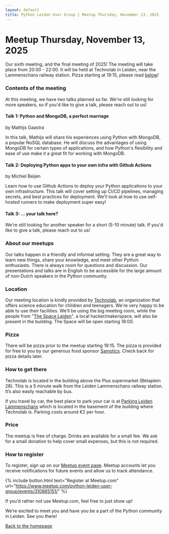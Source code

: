 ```yaml
---
layout: default
title: Python Leiden User Group | Meetup Thursday, November 13, 2025
---
```


# Meetup Thursday, November 13, 2025

Our sixth meeting, and the final meeting of 2025! The meeting will take place
from 20:00 - 22:00. It will be held at Technolab in Leiden, near the
Lammenschans railway station. Pizza starting at 19:15, please read
[below](#pizza)!

### Contents of the meeting

At this meeting, we have two talks planned so far. We're still looking for more
speakers, so if you'd like to give a talk, please reach out to us!

#### Talk 1: Python and MongoDB, a perfect marriage

by Mathijs Gaastra

In this talk, Mathijs will share his experiences using Python with MongoDB, a
popular NoSQL database. He will discuss the advantages of using MongoDB for
certain types of applications, and how Python's flexibility and ease of use
make it a great fit for working with MongoDB.

#### Talk 2: Deploying Python apps to your own infra with Github Actions

by Michiel Beijen

Learn how to use Github Actions to deploy your Python applications to your own
infrastructure. This talk will cover setting up CI/CD pipelines, managing
secrets, and best practices for deployment. We'll look at how to use
self-hosted runners to make deployment super easy!

#### Talk 3: ... your talk here?

We're still looking for another speaker for a short (5-10 minute) talk. If
you'd like to give a talk, please reach out to us!

### About our meetups

Our talks happen in a friendly and informal setting. They are a great way to
learn new things, share your knowledge, and meet other Python enthusiasts.
There is always room for questions and discussion. Our presentations and talks
are in English to be accessible for the large amount of non-Dutch speakers in
the Python community.

### Location

Our meeting location is kindly provided by
[Technolab](https://www.technolableiden.nl/), an organization that offers
science education for children and teenagers. We're very happy to be able to
use their facilities. We’ll be using the big meeting room, while the people
from "[The Space Leiden](https://spaceleiden.nl/)", a local hacker/makerspace,
will also be present in the building. The Space will be open starting 19:00.

### Pizza

There will be pizza prior to the meetup starting 19:15. The pizza is provided
for free to you by our generous food sponsor
[Samotics](https://www.samotics.com/). Check back for pizza details later.

### How to get there

Technolab is located in the building above the Plus supermarket (Bètaplein 28).
This is a 5 minute walk from the Leiden Lammenschans railway station. It’s also
easily reachable by bus.

If you travel by car, the best place to park your car is at
[Parking Leiden Lammenschans](https://parkingleidenlammenschans.nl/) which is
located in the basement of the building where Technolab is. Parking costs
around €2 per hour.

### Price

The meetup is free of charge. Drinks are available for a small fee. We ask for
a small donation to help cover small expenses, but this is not required.

### How to register

To register, sign up on our
[Meetup event page](https://www.meetup.com/python-leiden-user-group/events/310885151/).
Meetup accounts let you receive notifications for future events and allow us to
track attendance.

{% include button.html text="Register at Meetup.com"
url="https://www.meetup.com/python-leiden-user-group/events/310885151/" %}

If you’d rather not use Meetup.com, feel free to just show up!

We’re excited to meet you and have you be a part of the Python community in
Leiden. See you there!

[Back to the homepage](/)
